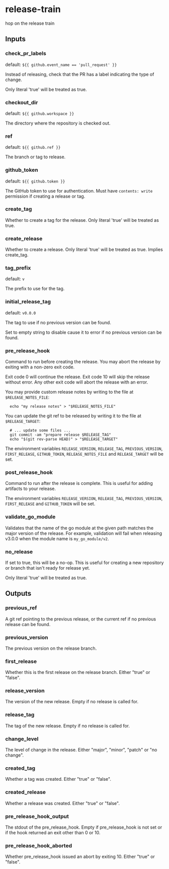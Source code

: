 # release-train

<!--- everything between the next line and the "end action doc" comment is generated by script/generate --->
<!--- start action doc --->

hop on the release train

## Inputs

### check_pr_labels

default: `${{ github.event_name == 'pull_request' }}`


Instead of releasing, check that the PR has a label indicating the type of change.  

Only literal 'true' will be treated as true.


### checkout_dir

default: `${{ github.workspace }}`

The directory where the repository is checked out.


### ref

default: `${{ github.ref }}`

The branch or tag to release.


### github_token

default: `${{ github.token }}`

The GitHub token to use for authentication. Must have `contents: write` permission if creating a release or tag.


### create_tag

Whether to create a tag for the release.  Only literal 'true' will be treated as true.

### create_release

Whether to create a release.  Only literal 'true' will be treated as true.  Implies create_tag.

### tag_prefix

default: `v`

The prefix to use for the tag.

### initial_release_tag

default: `v0.0.0`

The tag to use if no previous version can be found.

Set to empty string to disable cause it to error if no previous version can be found.


### pre_release_hook

Command to run before creating the release. You may abort the release by exiting with a non-zero exit code.

Exit code 0 will continue the release. Exit code 10 will skip the release without error. Any other exit code will
abort the release with an error.

You may provide custom release notes by writing to the file at `$RELEASE_NOTES_FILE`:

```
  echo "my release notes" > "$RELEASE_NOTES_FILE"
```

You can update the git ref to be released by writing it to the file at `$RELEASE_TARGET`:

```
  # ... update some files ...
  git commit -am "prepare release $RELEASE_TAG"
  echo "$(git rev-parse HEAD)" > "$RELEASE_TARGET"
```

The environment variables `RELEASE_VERSION`, `RELEASE_TAG`, `PREVIOUS_VERSION`, `FIRST_RELEASE`, `GITHUB_TOKEN`,
`RELEASE_NOTES_FILE` and `RELEASE_TARGET` will be set.


### post_release_hook

Command to run after the release is complete. This is useful for adding artifacts to your release.

The environment variables `RELEASE_VERSION`, `RELEASE_TAG`, `PREVIOUS_VERSION`, `FIRST_RELEASE` and `GITHUB_TOKEN`
will be set.


### validate_go_module

Validates that the name of the go module at the given path matches the major version of the release. For example,
validation will fail when releasing v3.0.0 when the module name is `my_go_module/v2`.

### no_release

If set to true, this will be a no-op. This is useful for creating a new repository or branch that isn't ready for
release yet.

Only literal 'true' will be treated as true.


## Outputs

### previous_ref

A git ref pointing to the previous release, or the current ref if no previous release can be found.

### previous_version

The previous version on the release branch.

### first_release

Whether this is the first release on the release branch. Either "true" or "false".

### release_version

The version of the new release. Empty if no release is called for.

### release_tag

The tag of the new release. Empty if no release is called for.

### change_level

The level of change in the release. Either "major", "minor", "patch" or "no change".

### created_tag

Whether a tag was created. Either "true" or "false".

### created_release

Whether a release was created. Either "true" or "false".

### pre_release_hook_output

The stdout of the pre_release_hook. Empty if pre_release_hook is not set or if the hook returned an exit other than 0 or 10.

### pre_release_hook_aborted

Whether pre_release_hook issued an abort by exiting 10. Either "true" or "false".
<!--- end action doc --->
